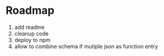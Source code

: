 # Roadmap

1) add readme 
2) cleanup code
3) deploy to npm
4) allow to combine schema if mutiple json as function entry
